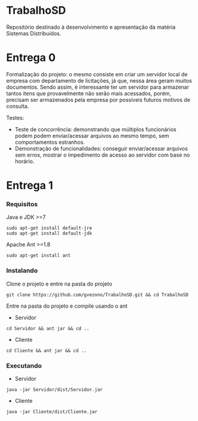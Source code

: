 # TrabalhoSD
Repositório destinado à desenvolvimento e apresentação da matéria Sistemas Distribuídos.

# Entrega 0
Formalização do projeto: o mesmo consiste em criar um servidor local de empresa com departamento de licitações, já que, nessa área geram muitos documentos. Sendo assim, é interessante ter um servidor para armazenar tantos itens que provavelmente não serão mais acessados, porém, precisam ser armazenados pela empresa por possíveis futuros motivos de consulta.

Testes:
  - Teste de concorrência: demonstrando que múltiplos funcionários podem podem enviar/acessar arquivos ao mesmo tempo, sem comportamentos estranhos.
  - Demonstração de funcionalidades: conseguir enviar/acessar arquivos sem erros, mostrar o impedimento de acesso ao servidor com base no horário.

# Entrega 1
### Requisitos
Java e JDK >=7
```
sudo apt-get install default-jre
sudo apt-get install default-jdk
```
Apache Ant >=1.8
```
sudo apt-get install ant
```

### Instalando
Clone o projeto e entre na pasta do projeto
```
git clone https://github.com/gvezono/TrabalhoSD.git && cd TrabalhoSD
```

Entre na pasta do projeto e compile usando o ant

  - Servidor
```
cd Servidor && ant jar && cd ..
```
  - Cliente
```
cd Cliente && ant jar && cd ..
```

### Executando
  - Servidor
```
java -jar Servidor/dist/Servidor.jar
```
  - Cliente
```
java -jar Cliente/dist/Cliente.jar
```
